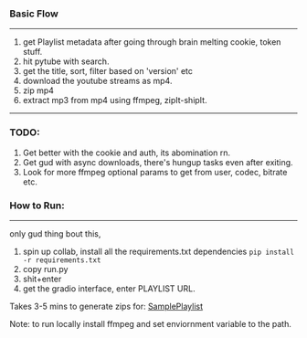 ### Basic Flow
---
  1. get Playlist metadata after going through brain melting cookie, token stuff.
  2. hit pytube with search.
  3. get the title, sort, filter based on 'version' etc
  4. download the youtube streams as mp4.
  5. zip mp4
  6. extract mp3 from mp4 using ffmpeg, zipIt-shipIt.
----
### TODO:
  1. Get better with the cookie and auth, its abomination rn.
  2. Get gud with async downloads, there's hungup tasks even after exiting.
  3. Look for more ffmpeg optional params to get from user, codec, bitrate etc.

### How to Run:
----
only gud thing bout this,
1. spin up collab, install all the requirements.txt dependencies
  `pip install -r requirements.txt`
2. copy run.py
3. shit+enter
4. get the gradio interface, enter PLAYLIST URL.

Takes 3-5 mins to generate zips for: [SamplePlaylist](https://open.spotify.com/playlist/4HC6d7aRLc34knclyf1aXx?si=abc3b81457be4523)

Note: to run locally install ffmpeg and set enviornment variable to the path.
